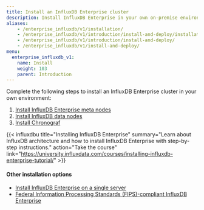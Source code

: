 ```yaml
---
title: Install an InfluxDB Enterprise cluster
description: Install InfluxDB Enterprise in your own on-premise environment.
aliases:
    - /enterprise_influxdb/v1/installation/
    - /enterprise_influxdb/v1/introduction/install-and-deploy/installation/
    - /enterprise_influxdb/v1/introduction/install-and-deploy/
    - /enterprise_influxdb/v1/install-and-deploy/
menu:
  enterprise_influxdb_v1:
    name: Install
    weight: 103
    parent: Introduction
---
```


Complete the following steps to install an InfluxDB Enterprise cluster in your own environment:

1. [Install InfluxDB Enterprise meta nodes](/enterprise_influxdb/v1/introduction/installation/meta_node_installation/)
2. [Install InfluxDB data nodes](/enterprise_influxdb/v1/introduction/installation/data_node_installation/)
3. [Install Chronograf](/enterprise_influxdb/v1/introduction/installation/chrono_install/)

{{< influxdbu title="Installing InfluxDB Enterprise" summary="Learn about InfluxDB architecture and how to install InfluxDB Enterprise with step-by-step instructions." action="Take the course" link="https://university.influxdata.com/courses/installing-influxdb-enterprise-tutorial/" >}}

#### Other installation options
- [Install InfluxDB Enterprise on a single server](/enterprise_influxdb/v1/introduction/installation/single-server/)
- [Federal Information Processing Standards (FIPS)-compliant InfluxDB Enterprise](/enterprise_influxdb/v1/introduction/installation/fips-compliant/)